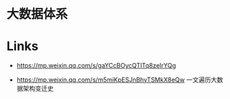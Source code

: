 # 大数据体系

# Links

- https://mp.weixin.qq.com/s/gaYCcBOycQTlTq8zeIrYQg

- https://mp.weixin.qq.com/s/m5miKpESJnBhvTSMkX8eQw 一文遍历大数据架构变迁史